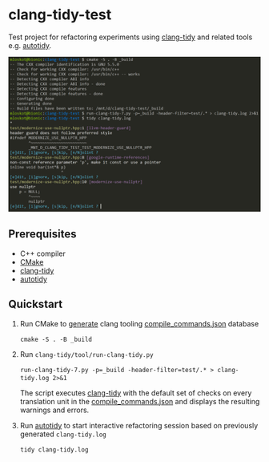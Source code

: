 # clang-tidy-test

Test project for refactoring experiments using [clang-tidy]
and related tools e.g. [autotidy].

![screenshot](screenshot.png "autotidy interactive refactoring session")

## Prerequisites

- C++ compiler
- [CMake]
- [clang-tidy]
- [autotidy]

## Quickstart

1. Run CMake to [generate] clang tooling [compile_commands.json] database

    ```
    cmake -S . -B _build
    ```

2. Run `clang-tidy/tool/run-clang-tidy.py`

    ```
    run-clang-tidy-7.py -p=_build -header-filter=test/.* > clang-tidy.log 2>&1
    ```

    The script executes [clang-tidy] with the default set of checks on
    every translation unit in the [compile_commands.json] and
    displays the resulting warnings and errors.

3. Run [autotidy] to start interactive refactoring session based
    on previously generated `clang-tidy.log`

    ```
    tidy clang-tidy.log
    ```

[autotidy]: https://github.com/sasq64/autotidy
[clang-tidy]: http://clang.llvm.org/extra/clang-tidy/
[CMake]: https://cmake.org
[compile_commands.json]: https://clang.llvm.org/docs/JSONCompilationDatabase.html
[generate]: https://cmake.org/cmake/help/latest/variable/CMAKE_EXPORT_COMPILE_COMMANDS.html
